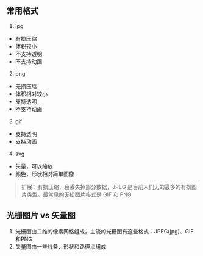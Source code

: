## 常用格式
1. jpg
  - 有损压缩
  - 体积较小
  - 不支持透明
  - 不支持动画

2. png
  - 无损压缩
  - 体积相对较小
  - 支持透明
  - 不支持动画

3. gif
  - 支持透明
  - 支持动画

4. svg
  - 矢量，可以缩放
  - 颜色，形状相对简单图像

> 扩展：有损压缩，会丢失掉部分数据，JPEG 是目前人们见的最多的有损图片类型。最常见的无损图片格式是 GIF 和 PNG

## 光栅图片 vs 矢量图
1. 光栅图由二维的像素网格组成，主流的光栅图有这些格式：JPEG(jpg)、GIF和PNG
2. 矢量图由一些线条、形状和路径点组成
